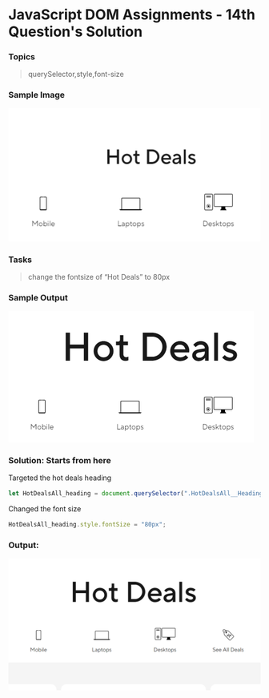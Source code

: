 # JavaScript DOM Assignments - 14th Question's Solution

### **Topics**
>querySelector,style,font-size

### **Sample Image**
![Sample image](./sample%20pics%20of%20dom%20assignments/Pic26.png)

### **Tasks** 
>change the fontsize of “Hot Deals” to 80px

### **Sample Output**
![Sample Output](./sample%20pics%20of%20dom%20assignments/Pic27.png)

### **Solution:** Starts from here

Targeted the hot deals heading
```javascript
let HotDealsAll_heading = document.querySelector(".HotDealsAll__Heading__2fIbe");
```

Changed the font size 
```javascript
HotDealsAll_heading.style.fontSize = "80px";
```

### **Output:**

![Output of 14 js dom ](./outputs%20photo%20of%20dom%20assignments/Output_14_js_dom.PNG)
